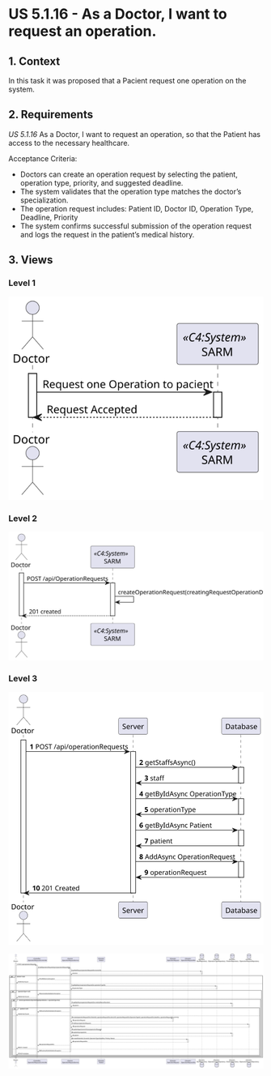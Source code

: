# US 5.1.16 - As a Doctor, I want to request an operation.

## 1. Context

In this task it was proposed that a Pacient request one operation on the system.

## 2. Requirements

*US 5.1.16* As a Doctor, I want to request an operation, so that the Patient has access to the necessary healthcare.

Acceptance Criteria:

 - Doctors can create an operation request by selecting the patient, operation type, priority, and suggested deadline.
 - The system validates that the operation type matches the doctor’s specialization.
 - The operation request includes: Patient ID, Doctor ID, Operation Type, Deadline, Priority
 - The system confirms successful submission of the operation    request and logs the request in the patient’s medical history.

## 3. Views

### Level 1

![Process view level 1](views/level1/process-view.svg)

### Level 2

![Process view level 2](views/level2/process-view.svg)

### Level 3

![Process view level 3](views/level3/process-view.svg)

![Process view level 3](views/level3/process-view2.svg)